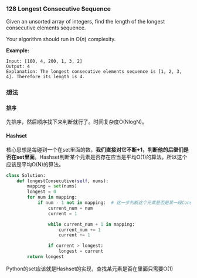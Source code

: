 ### 128 Longest Consecutive Sequence

Given an unsorted array of integers, find the length of the longest consecutive elements sequence.

Your algorithm should run in O(*n*) complexity.

**Example:**

```
Input: [100, 4, 200, 1, 3, 2]
Output: 4
Explanation: The longest consecutive elements sequence is [1, 2, 3, 4]. Therefore its length is 4.
```

### 想法

#### 排序

先排序，然后顺序找下来判断就行了。时间复杂度O(NlogN)。

#### Hashset

核心思想是每碰到一个在set里面的数，**我们直接对它不断+1，判断他的后继们是否在set里面**。Hashset判断某个元素是否存在应当是平均O(1)的算法。所以这个应该是平均O(N)的算法。

```python
class Solution:
    def longestConsecutive(self, nums):
        mapping = set(nums)
        longest = 0
        for num in mapping:
            if num - 1 not in mapping:  # 这一步判断这个元素是否是某一段Consecutive的中间元素
                current_num = num
                current = 1

                while current_num + 1 in mapping:
                    current_num += 1
                    current += 1

                if current > longest:
                    longest = current
        return longest
```

Python的set应该就是Hashset的实现，查找某元素是否在里面只需要O(1)